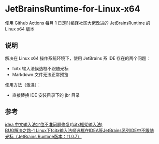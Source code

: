 # JetBrainsRuntime-for-Linux-x64  
使用 Github Actions 每月 1 日定时编译社区大佬改进的 JetBrainsRuntime 的 Linux x64 版本  

## 说明  
解决在 Linux x64 操作系统环境下，使用 JetBrains 系 IDE 存在的两个问题： 
  - fcitx 输入法候选框不跟随光标  
  - Markdown 文件无法正常预览  

使用方法（激进）：  
  - 直接替换 IDE 安装目录下的 jbr 目录  

## 参考  
[idea 中文输入法定位不准问题修复(fcitx框架输入法)](https://blog.csdn.net/u011166277/article/details/106287587)  
[BUG解决之路-1 Linux下fcitx输入法候选框在IDEA等JetBrains系列IDE中不跟随光标（JetBrains Runtime版本：11.0.7）](https://blog.csdn.net/qq_41859728/article/details/109187748)  

